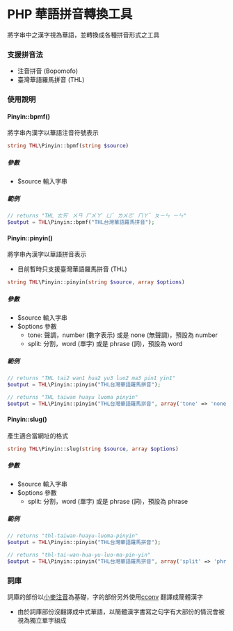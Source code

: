 # PHP 華語拼音轉換工具
將字串中之漢字視為華語，並轉換成各種拼音形式之工具

### 支援拼音法
* 注音拼音 (Bopomofo)
* 臺灣華語羅馬拼音 (THL)

### 使用說明
#### Pinyin::bpmf()
將字串內漢字以華語注音符號表示
```php
string THL\Pinyin::bpmf(string $source)
```
##### 參數
* $source 輸入字串

##### 範例
```php
// returns "THL ㄊㄞˊ ㄨㄢ ㄏㄨㄚˊ ㄩˇ ㄌㄨㄛˊ ㄇㄚˇ ㄆㄧㄣ ㄧㄣ"
$output = THL\Pinyin::bpmf("THL台灣華語羅馬拼音");
```
#### Pinyin::pinyin()
將字串內漢字以華語拼音表示
* 目前暫時只支援臺灣華語羅馬拼音 (THL)
```php
string THL\Pinyin::pinyin(string $source, array $options)
```
##### 參數
* $source 輸入字串
* $options 參數
  * tone: 聲調，number (數字表示) 或是 none (無聲調)，預設為 number
  * split: 分割，word (單字) 或是 phrase (詞)，預設為 word

##### 範例
```php
// returns "THL tai2 wan1 hua2 yu3 luo2 ma3 pin1 yin1"
$output = THL\Pinyin::pinyin("THL台灣華語羅馬拼音");

// returns "THL taiwan huayu luoma pinyin"
$output = THL\Pinyin::pinyin("THL台灣華語羅馬拼音", array('tone' => 'none', 'split' => 'phrase'));
```

#### Pinyin::slug()
產生適合當網址的格式

```php
string THL\Pinyin::slug(string $source, array $options)
```
##### 參數
* $source 輸入字串
* $options 參數
  * split: 分割，word (單字) 或是 phrase (詞)，預設為 phrase

##### 範例
```php
// returns "thl-taiwan-huayu-luoma-pinyin"
$output = THL\Pinyin::pinyin("THL台灣華語羅馬拼音");

// returns "thl-tai-wan-hua-yu-luo-ma-pin-yin"
$output = THL\Pinyin::pinyin("THL台灣華語羅馬拼音", array('split' => 'phrase'));
```

### 詞庫
詞庫的部份以[小麥注音](https://mcbopomofo.openvanilla.org)為基礎，字的部份另外使用[cconv](https://code.google.com/p/cconv/) 翻譯成簡體漢字

* 由於詞庫部份沒翻譯成中式華語，以簡體漢字書寫之句字有大部份的情況會被視為獨立單字組成
